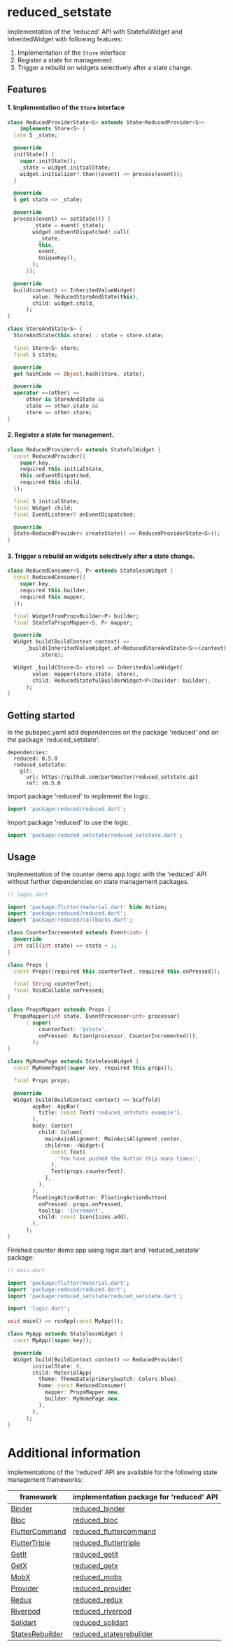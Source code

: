 # reduced_setstate

Implementation of the 'reduced' API with StatefulWidget and InheritedWidget with following features:

1. Implementation of the ```Store``` interface 
2. Register a state for management.
3. Trigger a rebuild on widgets selectively after a state change.

## Features

#### 1. Implementation of the ```Store``` interface 

```dart
class ReducedProviderState<S> extends State<ReducedProvider<S>>
    implements Store<S> {
  late S _state;

  @override
  initState() {
    super.initState();
    _state = widget.initialState;
    widget.initializer?.then((event) => process(event));
  }

  @override
  S get state => _state;

  @override
  process(event) => setState(() {
        _state = event(_state);
        widget.onEventDispatched?.call(
          _state,
          this,
          event,
          UniqueKey(),
        );
      });

  @override
  build(context) => InheritedValueWidget(
        value: ReducedStoreAndState(this),
        child: widget.child,
      );
}
```

```dart
class StoreAndState<S> {
  StoreAndState(this.store) : state = store.state;

  final Store<S> store;
  final S state;

  @override
  get hashCode => Object.hash(store, state);

  @override
  operator ==(other) =>
      other is StoreAndState &&
      state == other.state &&
      store == other.store;
}
```

#### 2. Register a state for management.

```dart
class ReducedProvider<S> extends StatefulWidget {
  const ReducedProvider({
    super.key,
    required this.initialState,
    this.onEventDispatched,
    required this.child,
  });

  final S initialState;
  final Widget child;
  final EventListener? onEventDispatched;

  @override
  State<ReducedProvider> createState() => ReducedProviderState<S>();
}
```

#### 3. Trigger a rebuild on widgets selectively after a state change.

```dart
class ReducedConsumer<S, P> extends StatelessWidget {
  const ReducedConsumer({
    super.key,
    required this.builder,
    required this.mapper,
  });

  final WidgetFromPropsBuilder<P> builder;
  final StateToPropsMapper<S, P> mapper;

  @override
  Widget build(BuildContext context) =>
      _build(InheritedValueWidget.of<ReducedStoreAndState<S>>(context)
          .store);

  Widget _build(Store<S> store) => InheritedValueWidget(
        value: mapper(store.state, store),
        child: ReducedStatefulBuilderWidget<P>(builder: builder),
      );
}
```

## Getting started

In the pubspec.yaml add dependencies on the package 'reduced' and on the package  'reduced_setstate'.

```
dependencies:
  reduced: 0.5.0
  reduced_setstate: 
    git:
      url: https://github.com/partmaster/reduced_setstate.git
      ref: v0.5.0
```

Import package 'reduced' to implement the logic.

```dart
import 'package:reduced/reduced.dart';
```

Import package 'reduced' to use the logic.

```dart
import 'package:reduced_setstate/reduced_setstate.dart';
```

## Usage

Implementation of the counter demo app logic with the 'reduced' API without further dependencies on state management packages.

```dart
// logic.dart

import 'package:flutter/material.dart' hide Action;
import 'package:reduced/reduced.dart';
import 'package:reduced/callbacks.dart';

class CounterIncremented extends Event<int> {
  @override
  int call(int state) => state + 1;
}

class Props {
  const Props({required this.counterText, required this.onPressed});

  final String counterText;
  final VoidCallable onPressed;
}

class PropsMapper extends Props {
  PropsMapper(int state, EventProcessor<int> processor)
      : super(
          counterText: '$state',
          onPressed: Action(processor, CounterIncremented()),
        );
}

class MyHomePage extends StatelessWidget {
  const MyHomePage({super.key, required this.props});

  final Props props;

  @override
  Widget build(BuildContext context) => Scaffold(
        appBar: AppBar(
          title: const Text('reduced_setstate example'),
        ),
        body: Center(
          child: Column(
            mainAxisAlignment: MainAxisAlignment.center,
            children: <Widget>[
              const Text(
                'You have pushed the button this many times:',
              ),
              Text(props.counterText),
            ],
          ),
        ),
        floatingActionButton: FloatingActionButton(
          onPressed: props.onPressed,
          tooltip: 'Increment',
          child: const Icon(Icons.add),
        ),
      );
}
```

Finished counter demo app using logic.dart and 'reduced_setstate' package:

```dart
// main.dart

import 'package:flutter/material.dart';
import 'package:reduced/reduced.dart';
import 'package:reduced_setstate/reduced_setstate.dart';

import 'logic.dart';

void main() => runApp(const MyApp());

class MyApp extends StatelessWidget {
  const MyApp({super.key});

  @override
  Widget build(BuildContext context) => ReducedProvider(
        initialState: 0,
        child: MaterialApp(
          theme: ThemeData(primarySwatch: Colors.blue),
          home: const ReducedConsumer(
            mapper: PropsMapper.new,
            builder: MyHomePage.new,
          ),
        ),
      );
}
```

# Additional information

Implementations of the 'reduced' API are available for the following state management frameworks:

|framework|implementation package for 'reduced' API|
|---|---|
|[Binder](https://pub.dev/packages/binder)|[reduced_binder](https://github.com/partmaster/reduced_binder)|
|[Bloc](https://bloclibrary.dev/#/)|[reduced_bloc](https://github.com/partmaster/reduced_bloc)|
|[FlutterCommand](https://pub.dev/packages/flutter_command)|[reduced_fluttercommand](https://github.com/partmaster/reduced_fluttercommand)|
|[FlutterTriple](https://pub.dev/packages/flutter_triple)|[reduced_fluttertriple](https://github.com/partmaster/reduced_fluttertriple)|
|[GetIt](https://pub.dev/packages/get_it)|[reduced_getit](https://github.com/partmaster/reduced_getit)|
|[GetX](https://pub.dev/packages/get)|[reduced_getx](https://github.com/partmaster/reduced_getx)|
|[MobX](https://pub.dev/packages/mobx)|[reduced_mobx](https://github.com/partmaster/reduced_mobx)|
|[Provider](https://pub.dev/packages/provider)|[reduced_provider](https://github.com/partmaster/reduced_provider)|
|[Redux](https://pub.dev/packages/redux)|[reduced_redux](https://github.com/partmaster/reduced_redux)|
|[Riverpod](https://riverpod.dev/)|[reduced_riverpod](https://github.com/partmaster/reduced_riverpod)|
|[Solidart](https://pub.dev/packages/solidart)|[reduced_solidart](https://github.com/partmaster/reduced_solidart)|
|[StatesRebuilder](https://pub.dev/packages/states_rebuilder)|[reduced_statesrebuilder](https://github.com/partmaster/reduced_statesrebuilder)|
